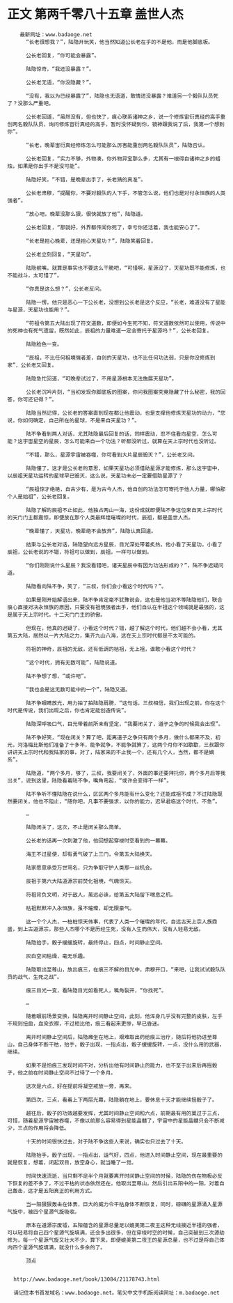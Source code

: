 # 正文 第两千零八十五章 盖世人杰
        最新网址：www.badaoge.net
          “长老很想我？”，陆隐开玩笑，他当然知道公长老在乎的不是他，而是他脚底板。
      
          公长老回复，“你可能会暴露”。
      
          陆隐惊奇，“我还没暴露？”。
      
          公长老无语，“你没隐藏？”。
      
          “没有，我以为已经暴露了”，陆隐也无语道，敢情还没暴露？难道另一个毅队队员死了？没那么严重吧。
      
          公长老回道，“虽然没有，但也快了，痕心联系诸神之乡，说一个修炼宙衍真经的高手重创两名毅队队员，询问修炼宙衍真经的高手，暂时没怀疑到你，镜神跟我说了后，我第一个想到你”。
      
          “长老，晚辈宙衍真经修炼怎么可能那么厉害能重创两名毅队队员”，陆隐否认。
      
          公长老回复，“实力不够，外物凑，你外物异宝那么多，尤其有一根得自诸神之乡的蜡烛，如果是你出手不是没可能”。
      
          陆隐好笑，“不错，是晚辈出手了，长老猜的真准”。
      
          公长老肃穆，“提醒你，不要对毅队的人下手，不管怎么说，他们也是对付永恒族的人类强者”。
      
          “放心吧，晚辈没那么狠，很快就放了他”，陆隐道。
      
          公长老回复，“那就好，外界都传闻你死了，幸亏你还活着，我也能安心了”。
      
          “长老是担心晚辈，还是担心天星功？”，陆隐笑着回复。
      
          公长老立刻回复，“天星功”。
      
          陆隐抿嘴，就算是事实也不要这么干脆吧，“可惜啊，星源没了，天星功既不能修炼，也不能战斗，太可惜了”。
      
          “你真是这么想？”，公长老反问。
      
          陆隐一愣，他只是恶心一下公长老，没想到公长老是这个反应，“长老，难道没有了星能与星源，天星功也能用？”。
      
          “符祖令第五大陆出现了符文道数，即便如今生死不知，符文道数依然可以使用，传说中的死神也有死气遗留，既然如此，辰祖的力量难道一定会寄托于星源吗？”，公长老回复。
      
          陆隐脸色一变。
      
          “辰祖，不比任何祖境强者差，自创的天星功，也不比任何功法弱，只是你没修炼到家”，公长老又回复。
      
          陆隐急忙回道，“可晚辈试过了，不用星源根本无法施展天星功”。
      
          公长老沉吟片刻，“当初发现你脚底板的图案，你问我图案究竟隐藏了什么秘密，我的回答，你可还记得？”。
      
          陆隐当然记得，公长老的答案直到现在都让他震动，也是支撑他修炼天星功的动力，“您说，你如何确定，自己所在的星球，不是来自天星功？”。
      
          陆不争看到两人对话，尤其陆隐最后回复的话，同样震动，忍不住看向星空，怎么可能？这宇宙星空的星辰，怎么可能来自一个功法？听都没听过，就算在天上宗时代也没听过。
      
          “不错，那么，星源宇宙被吞噬，你可看到大片星辰毁灭？”，公长老又问。
      
          陆隐懂了，这才是公长老的意思，如果天星功必须借助星源才能修炼，那么这宇宙中，以辰祖天星功运转的星球早已毁灭，这么说，天星功未必一定要借助星源了？
      
          “辰祖惊才绝艳，自古少有，是为古今人杰，他自创的功法怎可寄托于他人力量，哪怕那个人是始祖”，公长老回复。
      
          陆隐了解的辰祖不止如此，他独占两山一海，这份成就即便陆不争这位来自天上宗时代的天门门主都震惊，即便放在那个人类最辉煌璀璨的时代，辰祖，都是盖世人杰。
      
          “晚辈懂了，天星功，晚辈绝不会放弃”，陆隐认真回道。
      
          结束与公长老对话，陆隐望向远方星辰，目光深处带着炙热，他小看了天星功，小看了辰祖，公长老说的不错，符祖可以做到，辰祖，一样可以做到。
      
          “你们刚刚说什么星辰？我没看错吧，诸天星辰中有因为功法形成的？”，陆不争迟疑问道。
      
          陆隐看向陆不争，笑了，“三叔，你们会小看这个时代吗？”。
      
          如果是刚开始解语出来，陆不争肯定毫不犹豫说会，这也是他当初不等陆隐他们，联合痕心直接对决永恒族的原因，只要没有祖境强者出手，他们自认在半祖这个领域就是最强的，这是属于天上宗时代，十二天门门主的骄傲。
      
          但现在，他真的迟疑了，小看这个时代？错，越了解这个时代，他们越不会小看，尤其第五大陆，居然以一片大陆之力，集齐九山八海，这在天上宗时代都是不太可能的。
      
          符祖的神奇，辰祖的无敌，还有低调的枯祖，无上祖，谁敢小看这个时代？
      
          “这个时代，拥有无数可能”，陆隐说道。
      
          陆不争想了想，“或许吧”。
      
          “我也会是这无数可能中的一个”，陆隐又道。
      
          陆不争眼睛放光，用力拍了拍陆隐肩膀，“这句话，三叔相信，我们出现之前，你在这个时代是传说，我们出现之后，你也肯定能创造传说”。
      
          陆隐深呼吸口气，目光带着前所未有坚定，“我要闭关了，道子之争的时候我会出现”。
      
          陆不争好笑，“现在闭关？算了吧，距离道子之争只有两个多月，做什么都来不及，初元，河洛梅比斯他们准备了十多年，能争就争，不能争就算了，这两个月你不如歇歇，三叔跟你讲讲天上宗时代和我陆家的事，对了，陆家来的不止我一个，还有几个人，当然，都不是嫡系”。
      
          陆隐道，“两个多月，够了，三叔，我要闭关了，外面的事还要拜托你，两个多月后等我出关”，说到这里，陆隐看着陆不争，嘴角弯起，“或许会变得不一样”。
      
          陆不争听不懂陆隐在说什么，区区两个多月能有什么变化？还能成祖不成？不过陆隐既然要闭关，他也不阻止，“随你吧，凡事不要强求，以你的能力，迟早君临这个时代，不急”。
      
          …
      
          陆隐闭关了，这次，不止是闭关那么简单。
      
          公长老的话再一次刺激了他，他回想起穿梭时空看到的一幕幕。
      
          海王不过星使，却有勇气破了上三门，令第五大陆换天。
      
          陆家愿意承受万世骂名，只为争取守护人类那一丝机会。
      
          辰祖于第六大陆道源宗前焚化祖境，气魄惊天。
      
          符祖背负文明，对于敌人，虽远必诛，给第五大陆留下喘息之机。
      
          枯祖默默冲入永恒族，虽不璀璨，却无限豪气。
      
          这一个个人杰，一桩桩惊天伟事，代表了人类一个璀璨的年代，自远古天上宗人族鼎盛，到上古道源宗，那些人杰哪个不是历经生死，没有人生而伟大，没有人轻易无敌。
      
          陆隐抬手，骰子缓缓旋转，最终停止，四点，时间静止空间。
      
          灰白空间枯燥，毫无乐趣。
      
          陆隐取出至尊山，放出痕三，在痕三不解的目光中，肃穆开口，“来吧，让我试试毅队队员的战气，生死之战”。
      
          痕三目光一变，看陆隐目光如看死人，嘴角裂开，“你找死”。
      
          …
      
          随着眼前场景变换，陆隐离开时间静止空间，此刻，他浑身几乎没有完整的皮肤，左手不规则扭曲，血染衣襟，不过相比他，痕三看起来更惨，早已昏迷。
      
          离开时间静止空间后，陆隐瘫坐在地上，艰难取出药给痕三治疗，随后将他扔进至尊山，自己身体不断干枯，抬手，骰子出现，一指点出，骰子缓缓旋转，一点，没什么用的武器，继续。
      
          如果不是怕痕三发现时间不对，分析出他有时间静止的能力，也不至于出来后再摇骰子，他之前在时间静止空间不过待了一个多月。
      
          这次是六点，好在提前将凝空戒放一旁，再来。
      
          第四次，三点，看着上下两层光幕，陆隐躺在地上，要休息十天才能继续摇骰子了。
      
          越往后，骰子的功效越要发挥，尤其时间静止空间和六点，前期最有用的莫过于三点，可惜，随着星源宇宙被吞噬，不像以前那么容易得到星能晶髓了，宇宙中的星能晶髓只会不断减少，三点的作用将会降低。
      
          十天的时间很快过去，对于陆不争这些人来说，确实也只过去了十天。
      
          陆隐抬手，骰子出现，一指点出，运气好，四点，他进入时间静止空间，现在最重要的就是恢复，想着，闭起双目，放空身心，就当睡了一觉。
      
          时间快速流逝，当只剩不足半个月就要离开时间静止空间的时候，陆隐的伤在物极必反下恢复的差不多了，不过干枯的状态依然还在，他取出至尊山，然后引出五阳中的一阳，对着自己轰击，这才是五阳真正的利用方式。
      
          当一阳狠狠轰击在体表，巨大的威力令干枯身体不断恢复，同时，磅礴的星源涌入星源气旋中，被四个星源气旋吸收。
      
          原本在道源宗废墟，五阳蕴含的星源总量足以媲美第二夜王这种无线接近半祖的强者，可以轻易将自己四个星源气旋填满，还会多出很多，但在穿梭时空的时候，自己突破到三次源劫修为，每一个星源气旋又壮大不少，算下来，即便媲美第二夜王的星源总量，也不过是将自己体内四个星源气旋填满，就没什么多余的了。
      
          顶点
      
      
      http://www.badaoge.net/book/13084/21178743.html
      
      请记住本书首发域名：www.badaoge.net。笔尖中文手机版阅读网址：m.badaoge.net